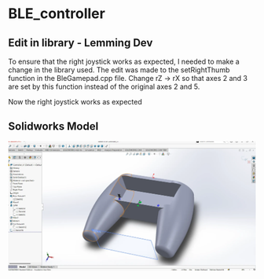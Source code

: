# BLE_controller

## Edit in library - Lemming Dev

To ensure that the right joystick works as expected, I needed to make a change in the library used. The edit was made to the setRightThumb function in the BleGamepad.cpp file. Change rZ -> rX so that axes 2 and 3 are set by this function instead of the original axes 2 and 5.

Now the right joystick works as expected

## Solidworks Model

![alt text](image-1.png)

